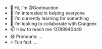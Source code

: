 - 👋 Hi, I’m @Godmacdon
- 👀 I’m interested in helping everyone 
- 🌱 I’m currently learning for something 
- 💞️ I’m looking to collaborate with Craigeex
- 📫 How to reach me :0789940449
- 😄 Pronouns: ...
- ⚡ Fun fact: ...

<!---
Godmacdon/Godmacdon is a ✨ special ✨ repository because its `README.md` (this file) appears on your GitHub profile.
You can click the Preview link to take a look at your changes.
--->

